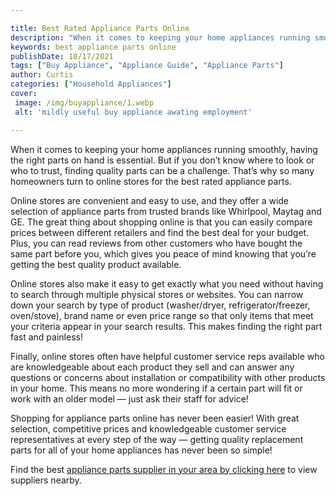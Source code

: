 ```yaml
---

title: Best Rated Appliance Parts Online
description: "When it comes to keeping your home appliances running smoothly, having the right parts on hand is essential. But if you don’t know...get more detail"
keywords: best appliance parts online
publishDate: 10/17/2021
tags: ["Buy Appliance", "Appliance Guide", "Appliance Parts"]
author: Curtis
categories: ["Household Appliances"]
cover: 
 image: /img/buyappliance/1.webp
 alt: 'mildly useful buy appliance awating employment'

---
```


When it comes to keeping your home appliances running smoothly, having the right parts on hand is essential. But if you don’t know where to look or who to trust, finding quality parts can be a challenge. That’s why so many homeowners turn to online stores for the best rated appliance parts.

Online stores are convenient and easy to use, and they offer a wide selection of appliance parts from trusted brands like Whirlpool, Maytag and GE. The great thing about shopping online is that you can easily compare prices between different retailers and find the best deal for your budget. Plus, you can read reviews from other customers who have bought the same part before you, which gives you peace of mind knowing that you’re getting the best quality product available.

Online stores also make it easy to get exactly what you need without having to search through multiple physical stores or websites. You can narrow down your search by type of product (washer/dryer, refrigerator/freezer, oven/stove), brand name or even price range so that only items that meet your criteria appear in your search results. This makes finding the right part fast and painless! 

Finally, online stores often have helpful customer service reps available who are knowledgeable about each product they sell and can answer any questions or concerns about installation or compatibility with other products in your home. This means no more wondering if a certain part will fit or work with an older model — just ask their staff for advice! 

Shopping for appliance parts online has never been easier! With great selection, competitive prices and knowledgeable customer service representatives at every step of the way — getting quality replacement parts for all of your home appliances has never been so simple!

Find the best <a href="/pages/appliance-parts-suppliers/">appliance parts supplier in your area by clicking here</a> to view suppliers nearby.
